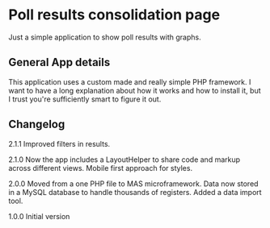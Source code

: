 # Poll results consolidation page

Just a simple application to show poll results with graphs.


## General App details

This application uses a custom made and really simple PHP framework. I want to have a long explanation about how it works and how to install it, but I trust you're sufficiently smart to figure it out.

## Changelog

2.1.1 Improved filters in results.

2.1.0 Now the app includes a LayoutHelper to share code and markup across different views. Mobile first approach for styles.

2.0.0 Moved from a one PHP file to MAS microframework. Data now stored in a MySQL database to handle thousands of registers. Added a data import tool.

1.0.0 Initial version